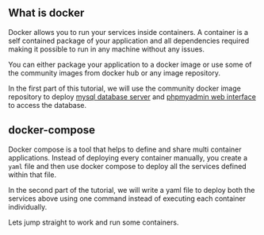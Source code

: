 ## What is docker

Docker allows you to run your services inside containers. A container is a self contained package of your application and all dependencies required making it possible to run in any machine without any issues.

You can either package your application to a docker image or use some of the community images from docker hub or any image repository. 

In the first part of this tutorial, we will use the community docker image repository to deploy [mysql database server](https://hub.docker.com/_/mysql) and [phpmyadmin web interface](https://hub.docker.com/_/phpmyadmin) to access the database.

## docker-compose
Docker compose is a tool that helps to define and share multi container applications. Instead of deploying every container manually, you create a `yaml` file and then use docker compose to deploy all the services defined within that file.

In the second part of the tutorial, we will write a yaml file to deploy both the services above using one command instead of executing each container individually.

Lets jump straight to work and run some containers.
